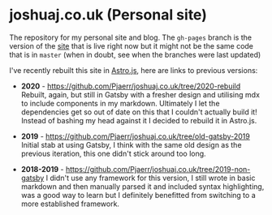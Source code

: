 # joshuaj.co.uk (Personal site)
The repository for my personal site and blog. The `gh-pages` branch is the version of the [site](https://www.joshuaj.co.uk) that is live right now but it might not be the same code that is in `master` (when in doubt, see when the branches were last updated)


I've recently rebuilt this site in [Astro.js](https://astro.build/), here are links to previous versions:

* **2020** - https://github.com/Pjaerr/joshuaj.co.uk/tree/2020-rebuild
Rebuilt, again, but still in Gatsby with a fresher design and utilising mdx to include components in my markdown. Ultimately I let the dependencies get so out of date on this that I couldn't actually build it! Instead of bashing my head against it I decided to rebuild it in Astro.js.

* **2019** - https://github.com/Pjaerr/joshuaj.co.uk/tree/old-gatsby-2019
Initial stab at using Gatsby, I think with the same old design as the previous iteration, this one didn't stick around too long.

* **2018-2019** - https://github.com/Pjaerr/joshuaj.co.uk/tree/2019-non-gatsby
I didn't use any framework for this version, I still wrote in basic markdown and then manually parsed it and included syntax highlighting, was a good way to learn but I definitely benefitted from switching to a more established framework.
